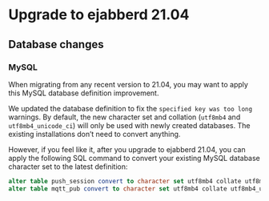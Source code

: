 # Upgrade to ejabberd 21.04

## Database changes

### MySQL

When migrating from any recent version to 21.04, you may want to apply this
MySQL database definition improvement.

We updated the database definition to fix the `specified key was too long`
warnings.
By default, the new character set and collation
(`utf8mb4` and `utf8mb4_unicode_ci`)
will only be used with newly created databases.
The existing installations don’t need to convert anything.

However, if you feel like it, after you upgrade to ejabberd 21.04,
you can apply the following SQL command to convert
your existing MySQL database character set to the latest definition:

``` sql
alter table push_session convert to character set utf8mb4 collate utf8mb4_unicode_ci;
alter table mqtt_pub convert to character set utf8mb4 collate utf8mb4_unicode_ci;
```

